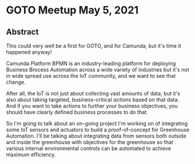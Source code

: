 # GOTO Meetup May 5, 2021

## Abstract
This could very well be a first for GOTO, and for Camunda, but it's time it happened anyway!

Camunda Platform BPMN is an industry-leading platform for deploying Business Brocess Automation across a wide variety of industries but it's not in wide spread use across the IoT community, and we want to see that change.

After all, the IoT is not just about collecting vast amounts of data, but it's also about taking targeted, business-critical *actions* based on that data. And if you want to take actions to further your business objectives, you should have clearly defined business processes to do that.

So I'm going to talk about an on-going project I'm working on of integrating some IoT sensors and actuators to build a proof-of-concept for Greenhouse Automation. I'll be talking about integrating data from sensors both outside and inside the greenhouse with objectives for the greenhouse so that various internal environmental controls can be automated to achieve maximum efficiency. 